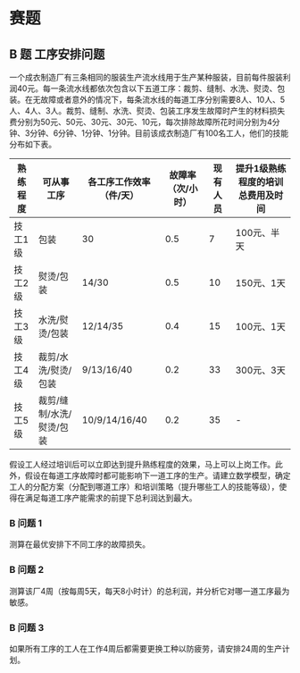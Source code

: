 # 赛题

## B 题 工序安排问题

一个成衣制造厂有三条相同的服装生产流水线用于生产某种服装，目前每件服装利润40元。每一条流水线都依次包含以下五道工序：裁剪、缝制、水洗、熨烫、包装。在无故障或者意外的情况下，每条流水线的每道工序分别需要8人、10人、5人、4人、3人。裁剪、缝制、水洗、熨烫、包装工序发生故障时产生的材料损失费分别为50元、50元、30元、30元、10元，每次排除故障所花时间分别为4分钟、3分钟、6分钟、1分钟、1分钟。目前该成衣制造厂有100名工人，他们的技能分布如下表。

| 熟练程度 | 可从事工序 | 各工序工作效率（件/天） | 故障率（次/小时） | 现有人员 | 提升1级熟练程度的培训总费用及时间 |
|----------|------------|--------------------------|-------------------|----------|-----------------------------------|
| 技工1级  | 包装       | 30                       | 0.5               | 7        | 100元、半天                       |
| 技工2级  | 熨烫/包装   | 14/30                    | 0.5               | 10       | 150元、1天                        |
| 技工3级  | 水洗/熨烫/包装 | 12/14/35                | 0.4               | 15       | 100元、1天                        |
| 技工4级  | 裁剪/水洗/熨烫/包装 | 9/13/16/40             | 0.2               | 33       | 300元、3天                        |
| 技工5级  | 裁剪/缝制/水洗/熨烫/包装 | 10/9/14/16/40         | 0.2               | 35       | -                                 |

假设工人经过培训后可以立即达到提升熟练程度的效果，马上可以上岗工作。此外，假设在每道工序故障时都可能影响下一道工序的生产。请建立数学模型，确定工人的分配方案（分配到哪道工序）和培训策略（提升哪些工人的技能等级），使得在满足每道工序产能需求的前提下总利润达到最大。

### B 问题 1

测算在最优安排下不同工序的故障损失。

### B 问题 2

测算该厂4周（按每周5天，每天8小时计）的总利润，并分析它对哪一道工序最为敏感。

### B 问题 3

如果所有工序的工人在工作4周后都需要更换工种以防疲劳，请安排24周的生产计划。
